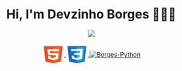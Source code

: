 <h1 align="center">Hi, I'm Devzinho Borges 👨🏾‍💻</h1>

<div align="center">
  <a href="https://github.com/devzinhoborges">
  <img height="180em" src="https://github-readme-stats.vercel.app/api?username=devzinhoborges&show_icons=true&theme=dracula&include_all_commits=true&count_private=true"/>
</div>
<div style="display: inline_block" align="center"><br>
  <img align="center" alt="Borges-HTML" height="40" width="50" src="https://raw.githubusercontent.com/devicons/devicon/master/icons/html5/html5-original.svg">
  <img align="center" alt="Borges-CSS" height="40" width="50" src="https://raw.githubusercontent.com/devicons/devicon/master/icons/css3/css3-original.svg">
  <img align="center" alt="Borges-Python" height="40" width="50" src="https://cdn.jsdelivr.net/gh/devicons/devicon/icons/python/python-original.svg">
</div>
  
##
          
